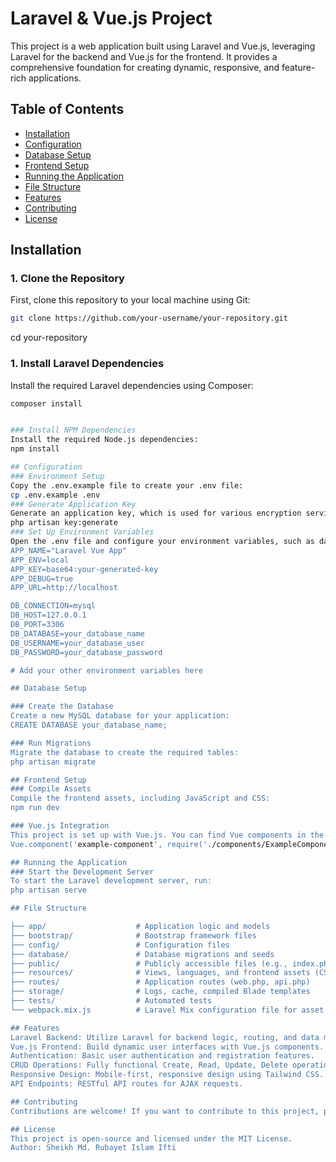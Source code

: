 # Laravel & Vue.js Project

This project is a web application built using Laravel and Vue.js, leveraging Laravel for the backend and Vue.js for the frontend. It provides a comprehensive foundation for creating dynamic, responsive, and feature-rich applications.

## Table of Contents

- [Installation](#installation)
- [Configuration](#configuration)
- [Database Setup](#database-setup)
- [Frontend Setup](#frontend-setup)
- [Running the Application](#running-the-application)
- [File Structure](#file-structure)
- [Features](#features)
- [Contributing](#contributing)
- [License](#license)

## Installation

### 1. Clone the Repository
First, clone this repository to your local machine using Git:

```bash
git clone https://github.com/your-username/your-repository.git
```
cd your-repository


### 1. Install Laravel Dependencies
Install the required Laravel dependencies using Composer:

```bash
composer install


### Install NPM Dependencies
Install the required Node.js dependencies:
npm install

## Configuration
### Environment Setup
Copy the .env.example file to create your .env file:
cp .env.example .env
### Generate Application Key
Generate an application key, which is used for various encryption services:
php artisan key:generate
### Set Up Environment Variables
Open the .env file and configure your environment variables, such as database settings, mail configuration, and other services. Here's an example configuration:
APP_NAME="Laravel Vue App"
APP_ENV=local
APP_KEY=base64:your-generated-key
APP_DEBUG=true
APP_URL=http://localhost

DB_CONNECTION=mysql
DB_HOST=127.0.0.1
DB_PORT=3306
DB_DATABASE=your_database_name
DB_USERNAME=your_database_user
DB_PASSWORD=your_database_password

# Add your other environment variables here

## Database Setup

### Create the Database
Create a new MySQL database for your application:
CREATE DATABASE your_database_name;

### Run Migrations
Migrate the database to create the required tables:
php artisan migrate

## Frontend Setup
### Compile Assets
Compile the frontend assets, including JavaScript and CSS:
npm run dev

### Vue.js Integration
This project is set up with Vue.js. You can find Vue components in the resources/js/components directory. To add a new component, create a .vue file in this directory, and reference it in your resources/js/app.js file.
Vue.component('example-component', require('./components/ExampleComponent.vue').default);

## Running the Application
### Start the Development Server
To start the Laravel development server, run:
php artisan serve

## File Structure

├── app/                    # Application logic and models
├── bootstrap/              # Bootstrap framework files
├── config/                 # Configuration files
├── database/               # Database migrations and seeds
├── public/                 # Publicly accessible files (e.g., index.php, assets)
├── resources/              # Views, languages, and frontend assets (CSS, JS, Vue components)
├── routes/                 # Application routes (web.php, api.php)
├── storage/                # Logs, cache, compiled Blade templates
├── tests/                  # Automated tests
└── webpack.mix.js          # Laravel Mix configuration file for asset compilation

## Features
Laravel Backend: Utilize Laravel for backend logic, routing, and data management.
Vue.js Frontend: Build dynamic user interfaces with Vue.js components.
Authentication: Basic user authentication and registration features.
CRUD Operations: Fully functional Create, Read, Update, Delete operations.
Responsive Design: Mobile-first, responsive design using Tailwind CSS.
API Endpoints: RESTful API routes for AJAX requests.

## Contributing
Contributions are welcome! If you want to contribute to this project, please fork the repository and submit a pull request.

## License
This project is open-source and licensed under the MIT License.
Author: Sheikh Md. Rubayet Islam Ifti